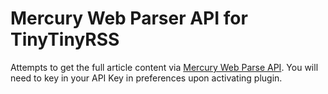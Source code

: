 # Mercury Web Parser API for TinyTinyRSS
Attempts to get the full article content via [Mercury Web Parse API](https://mercury.postlight.com/web-parser/). You will need to key in your API Key in preferences upon activating plugin.
